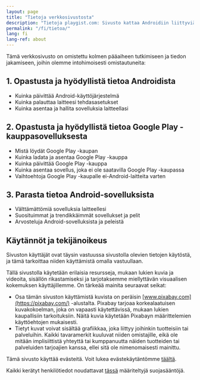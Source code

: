 ```yaml
---
layout: page
title: "Tietoja verkkosivustosta"
description: "Tietoja playgist.com: Sivusto kattaa Androidiin liittyviä aiheita ja tarjoaa opetusohjelmia, artikkeleita ja Topit vierailijoita kiinnostavilla sovelluksilla."
permalink: "/fi/tietoa/"
lang: fi
lang-ref: about
---
```


Tämä verkkosivusto on omistettu kolmen pääaiheen tutkimiseen ja tiedon jakamiseen, joihin olemme intohimoisesti omistautuneita:

## 1. Opastusta ja hyödyllistä tietoa Androidista

- Kuinka päivittää Android-käyttöjärjestelmä
- Kuinka palauttaa laitteesi tehdasasetukset
- Kuinka asentaa ja hallita sovelluksia laitteellasi

## 2. Opastusta ja hyödyllistä tietoa Google Play -kauppasovelluksesta

- Mistä löydät Google Play -kaupan
- Kuinka ladata ja asentaa Google Play -kauppa
- Kuinka päivittää Google Play -kauppa
- Kuinka asentaa sovellus, joka ei ole saatavilla Google Play -kaupassa
- Vaihtoehtoja Google Play -kaupalle ei-Android-laitteita varten

## 3. Parasta tietoa Android-sovelluksista

- Välttämättömiä sovelluksia laitteellesi
- Suosituimmat ja trendikkäimmät sovellukset ja pelit
- Arvosteluja Android-sovelluksista ja peleistä

## Käytännöt ja tekijänoikeus

Sivuston käyttäjät ovat täysin vastuussa sivustolla olevien tietojen käytöstä, ja tämä tarkoittaa niiden käyttämistä omalla vastuullaan.

Tällä sivustolla käytetään erilaisia resursseja, mukaan lukien kuvia ja videoita, sisällön rikastamiseksi ja tarjotaksemme miellyttävän visuaalisen kokemuksen käyttäjillemme. On tärkeää mainita seuraavat seikat:
- Osa tämän sivuston käyttämistä kuvista on peräisin [www.pixabay.com](https://pixabay.com/) -alustalta. Pixabay tarjoaa korkealaatuisen kuvakokoelman, joka on vapaasti käytettävissä, mukaan lukien kaupallisiin tarkoituksiin. Näitä kuvia käytetään Pixabayn määrittelemien käyttöehtojen mukaisesti.
- Tietyt kuvat voivat sisältää grafiikkaa, joka liittyy joihinkin tuotteisiin tai palveluihin. Kaikki tavaramerkit kuuluvat niiden omistajille, eikä ole mitään implisiittistä yhteyttä tai kumppanuutta näiden tuotteiden tai palveluiden tarjoajien kanssa, ellei sitä ole nimenomaisesti mainittu.

Tämä sivusto käyttää evästeitä. Voit lukea evästekäytäntömme [täältä]({{site.baseurl}}{{site.t[page.lang].cookiePolicyPage.url}}).

Kaikki kerätyt henkilötiedot noudattavat [tässä]({{site.baseurl}}{{site.t[page.lang].privacyPolicyPage.url}}) määriteltyjä suojasääntöjä.
